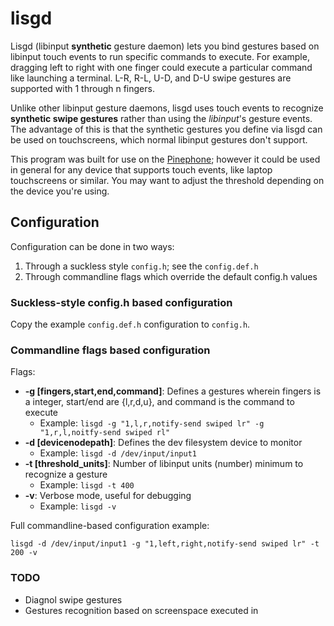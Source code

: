 # lisgd

Lisgd (libinput **synthetic** gesture daemon) lets you bind gestures based on
libinput touch events to run specific commands to execute. For example,
dragging left to right with one finger could execute a particular command
like launching a terminal. L-R, R-L, U-D, and D-U swipe gestures are
supported with 1 through n fingers.

Unlike other libinput gesture daemons, lisgd uses touch events to
recognize **synthetic swipe gestures** rather than using the *libinput*'s
gesture events. The advantage of this is that the synthetic gestures
you define via lisgd can be used on touchscreens, which normal libinput
gestures don't support.

This program was built for use on the [Pinephone](https://www.pine64.org/pinephone/);
however it could be used in general for any device that supports touch events,
like laptop touchscreens or similar. You may want to adjust the threshold
depending on the device you're using.

## Configuration
Configuration can be done in two ways:

1. Through a suckless style `config.h`; see the `config.def.h`
2. Through commandline flags which override the default config.h values

### Suckless-style config.h based configuration
Copy the example `config.def.h` configuration to `config.h`.

### Commandline flags based configuration
Flags:

- **-g [fingers,start,end,command]**: Defines a gestures wherein fingers is a integer, start/end are {l,r,d,u}, and command is the command to execute
  - Example: `lisgd -g "1,l,r,notify-send swiped lr" -g "1,r,l,noitfy-send swiped rl"`
- **-d [devicenodepath]**: Defines the dev filesystem device to monitor
  - Example: `lisgd -d /dev/input/input1`
- **-t [threshold_units]**: Number of libinput units (number) minimum to recognize a gesture
  - Example: `lisgd -t 400`
- **-v**: Verbose mode, useful for debugging
  - Example: `lisgd -v`

Full commandline-based configuration example:

```
lisgd -d /dev/input/input1 -g "1,left,right,notify-send swiped lr" -t 200 -v
```

### TODO
- Diagnol swipe gestures
- Gestures recognition based on screenspace executed in
